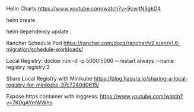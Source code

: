 Helm Charts https://www.youtube.com/watch?v=9cwjtN3gkD4

helm create <helm-name>

helm dependency update .


Rancher Schedule Pod https://rancher.com/docs/rancher/v2.x/en/v1.6-migration/schedule-workloads/

Local Registry:
 docker run -d -p 5000:5000 --restart always --name registry registry:2

Share Local Registry with Minikube https://blog.hasura.io/sharing-a-local-registry-for-minikube-37c7240d0615/

Expose https container with inggress: https://www.youtube.com/watch?v=7K0gAYmWWho